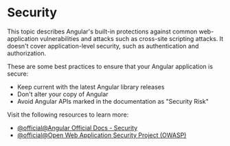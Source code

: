 # Security
This topic describes Angular's built-in protections against common web-application vulnerabilities and attacks such as cross-site scripting attacks. It doesn't cover application-level security, such as authentication and authorization.

These are some best practices to ensure that your Angular application is secure:
- Keep current with the latest Angular library releases
- Don't alter your copy of Angular
- Avoid Angular APIs marked in the documentation as "Security Risk"

Visit the following resources to learn more:

- [@official@Angular Official Docs - Security](https://angular.dev/best-practices/security)
- [@official@Open Web Application Security Project (OWASP)](https://owasp.org/)
